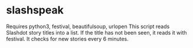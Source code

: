 # slashspeak

Requires python3, festival, beautifulsoup, urlopen
This script reads Slashdot story titles into a list. If the title has not been seen, it reads it with festival. It checks for new stories every 6 minutes.

